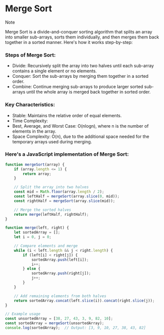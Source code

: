 # Merge Sort
>[!NOTE]
>Merge Sort is a divide-and-conquer sorting algorithm that splits an array into smaller sub-arrays, sorts them individually, and then merges them back together in a sorted manner. Here's how it works step-by-step:

### Steps of Merge Sort:
- Divide: Recursively split the array into two halves until each sub-array contains a single element or no elements.
- Conquer: Sort the sub-arrays by merging them together in a sorted order.
- Combine: Continue merging sub-arrays to produce larger sorted sub-arrays until the whole array is merged back together in sorted order.

### Key Characteristics:
- Stable: Maintains the relative order of equal elements.
- Time Complexity:
- Best, Average, and Worst Case: O(nlogn), where n is the number of elements in the array.
- Space Complexity: O(n), due to the additional space needed for the temporary arrays used during merging.

### Here's a JavaScript implementation of Merge Sort:
```js
function mergeSort(array) {
    if (array.length <= 1) {
        return array;
    }

    // Split the array into two halves
    const mid = Math.floor(array.length / 2);
    const leftHalf = mergeSort(array.slice(0, mid));
    const rightHalf = mergeSort(array.slice(mid));

    // Merge the sorted halves
    return merge(leftHalf, rightHalf);
}

function merge(left, right) {
    let sortedArray = [];
    let i = 0, j = 0;

    // Compare elements and merge
    while (i < left.length && j < right.length) {
        if (left[i] < right[j]) {
            sortedArray.push(left[i]);
            i++;
        } else {
            sortedArray.push(right[j]);
            j++;
        }
    }

    // Add remaining elements from both halves
    return sortedArray.concat(left.slice(i)).concat(right.slice(j));
}

// Example usage
const unsortedArray = [38, 27, 43, 3, 9, 82, 10];
const sortedArray = mergeSort(unsortedArray);
console.log(sortedArray);  // Output: [3, 9, 10, 27, 38, 43, 82]
```
